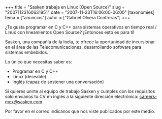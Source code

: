 +++
title = "Sasken trabaja en Linux (Open Source)"
slug = "20071123160631951"
date = "2007-11-23T16:06:00-06:00"
[taxonomies]
tema = ["anuncios"]
autor = ["Gabriel Olvera Contreras"]
+++

¿Te gusta programar en C y C++ para sistemas operativos en tiempo real /
Linux con lineamientos Open Source? ¡Entonces esto es para ti!

Sasken, una compañía de la India, te ofrece la oportunidad de
incursionar en el área de las Telecomunicaciones, desarrollando software
para sistemas embebidos.

Lo único que necesitas saber es:

-   Programar en C y C++
-   Linux (deseable)
-   Inglés (capaz de sostener una conversación)

Si quieres unirte al equipo de trabajo Sasken y cumples con los
requisitos solo envíanos tu CV en inglés a la siguiente dirección
electrónica: careers-mex@sasken.com

Por favor en el correo indícanos que nos viste publicados por este
medio.
